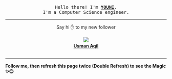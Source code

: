 
<p align='center'>
<samp>
Hello there! I'm <b><a rel='nofollow noopener noreferrer' target='_blank' href='https://github.com/abdelyouni'>YOUNI</a></b>.
<br>I'm a Computer Science engineer.
</samp>
</p>
<hr>
<p align='center'>
<span>Say hi ✋ to my new follower </span></br></br>
<img src='https://avatars3.githubusercontent.com/u/46997126?s=100&amp;v=4'><img src='https://maisonpizza.com/github/abdelyouni/1609921378_img.png' width='1' height='1'><b></br>
<a rel='nofollow noopener noreferrer' target='_blank' href='https://github.com/aqilusman45'>Usman Aqil</a></b></br></br>
</p>
<hr>
<b>Follow me, then refresh this page twice (Double Refresh) to see the Magic ✨😉</b> 